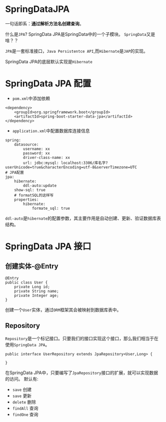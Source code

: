 # SpringDataJPA
一句话即系：**通过解析方法名创建查询**。

什么是`JPA`?
SpringData JPA是SpringData中的一个子模块。 `SpringData`又是啥？？

`JPA`是一套标准接口，`Java Persistentce API`,而`Hibernate`是`JAP`的实现。

SpringData JPA的底层默认实现是`Hibernate`



# SpringData JPA 配置

- `pom.xml`中添加依赖
```
<dependency>
    <groupId>org.springframework.boot</groupId>
    <artifactId>spring-boot-starter-data-jpa</artifactId>
</dependency>
```
- `application.xml`中配置数据库连接信息
```
spring: 
    datasource:
        username: xx
        password: xx
        driver-class-name: xx  
        url: jdbc:mysql: localhost:3306/库名字?userUnicode=true&characterEncoding=utf-8&serverTimezone=UTC
# JPA配置
jpa:
    hibernate:
        ddl-auto:update 
    show-sql: true
    # formatSQL的这样写
    properties:
        hibernate:
            formate_sql: true
```

`ddl-auto`是`hibernate`的配置参数，其主要作用是自动创建、更新、验证数据库表结构。

# SpringData JPA 接口

## 创建实体-@Entry

```
@Entry
public class User {
    private Long id;
    private String name;
    private Integer age;
}
```

创建一个`User`实体，通过`ORM`框架其会被映射到数据库表中。

## Repository 

`Repository`是一个标记接口。只要我们的接口实现这个接口，那么我们相当于在使用`SpringData JPA`。

```
public interface UserRepository extends JpaRepository<User,Long> {

}
```

在SpringData JPA中，只要编写了`JpaRepository`接口的扩展，就可以实现数据的访问。
默认有:
- `save` 创建
- `save` 更新
- `delete` 删除
- `findAll` 查询
- `findOne` 查询

